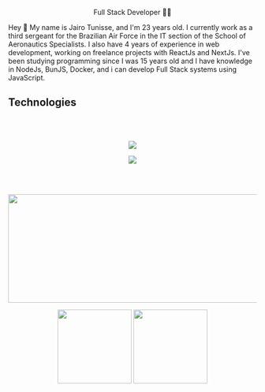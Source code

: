 <p align="center" text-align="center" width="100px">
      Full Stack Developer 💙🔥
</p>

Hey 👋 My name is Jairo Tunisse, and I'm 23 years old. I currently work as a third sergeant for the Brazilian Air Force in the IT section of the School of Aeronautics Specialists. I also have 4 years of experience in web development, working on freelance projects with ReactJs and NextJs. I've been studying programming since I was 15 years old and I have knowledge in NodeJs, BunJS, Docker, and i can develop Full Stack systems using JavaScript.

## Technologies
<br>
<br>
<p align="center">
  <a href="https://skillicons.dev">
    <img src="https://skillicons.dev/icons?i=js,html,css,mysql,nodejs,ts,vscode,docker,postgres,nestjs,python,react,bun,tailwindcss" />
  </a>
</p>
<p align="center">
  <a href="https://skillicons.dev">
    <img src="https://skillicons.dev/icons?i=firebase,electron,express,netlify,prisma,sqlite,git,vite,obsidian" />
  </a>
</p>
<br>
<br>


<p align="center">
  <img width="800" height="220" src="https://streak-stats.demolab.com?user=Jairotsb&theme=highcontrast&hide_border=true&border_radius=5&card_width=800">
</p>
<div align="center">
  <img height="150" src="https://github-readme-stats.vercel.app/api?username=Jairotsb&show_icons=true&theme=vision-friendly-dark&hide_border=true">
  <img height="150" src="https://github-readme-stats.vercel.app/api/top-langs/?username=Jairotsb&size_weight=0.0005&count_weight=0.3&layout=compact&theme=vision-friendly-dark&hide_border=true">
</div>
 
<br>
